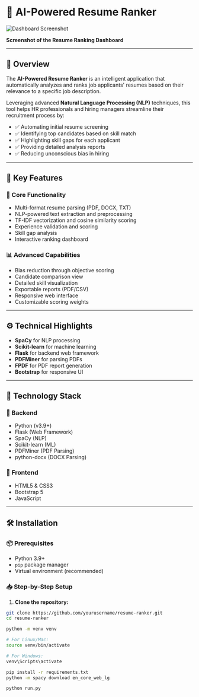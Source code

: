 # 🧠 AI-Powered Resume Ranker

![Dashboard Screenshot](/static/images/dashboard.png)

**Screenshot of the Resume Ranking Dashboard**

---

## 📌 Overview

The **AI-Powered Resume Ranker** is an intelligent application that automatically analyzes and ranks job applicants' resumes based on their relevance to a specific job description.

Leveraging advanced **Natural Language Processing (NLP)** techniques, this tool helps HR professionals and hiring managers streamline their recruitment process by:

- ✅ Automating initial resume screening  
- ✅ Identifying top candidates based on skill match  
- ✅ Highlighting skill gaps for each applicant  
- ✅ Providing detailed analysis reports  
- ✅ Reducing unconscious bias in hiring  

---

## 🌟 Key Features

### 🚀 Core Functionality

- Multi-format resume parsing (PDF, DOCX, TXT)
- NLP-powered text extraction and preprocessing
- TF-IDF vectorization and cosine similarity scoring
- Experience validation and scoring
- Skill gap analysis
- Interactive ranking dashboard

### 📊 Advanced Capabilities

- Bias reduction through objective scoring
- Candidate comparison view
- Detailed skill visualization
- Exportable reports (PDF/CSV)
- Responsive web interface
- Customizable scoring weights

---

## ⚙️ Technical Highlights

- **SpaCy** for NLP processing  
- **Scikit-learn** for machine learning  
- **Flask** for backend web framework  
- **PDFMiner** for parsing PDFs  
- **FPDF** for PDF report generation  
- **Bootstrap** for responsive UI  

---

## 🧱 Technology Stack

### 🔧 Backend

- Python (v3.9+)
- Flask (Web Framework)
- SpaCy (NLP)
- Scikit-learn (ML)
- PDFMiner (PDF Parsing)
- python-docx (DOCX Parsing)

### 🎨 Frontend

- HTML5 & CSS3
- Bootstrap 5
- JavaScript

---

## 🛠 Installation

### 📦 Prerequisites

- Python 3.9+
- `pip` package manager
- Virtual environment (recommended)

### 📥 Step-by-Step Setup

1. **Clone the repository:**

```bash
git clone https://github.com/yourusername/resume-ranker.git
cd resume-ranker

python -m venv venv

# For Linux/Mac:
source venv/bin/activate

# For Windows:
venv\Scripts\activate

pip install -r requirements.txt
python -m spacy download en_core_web_lg

python run.py
```
